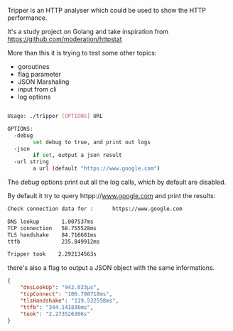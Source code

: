 Tripper is an HTTP analyser which could be used 
to show the HTTP performance.

It's a study project on Golang and take inspiration from 
https://github.com/moderation/httpstat

More than this it is trying to test some other topics:

- goroutines
- flag parameter
- JSON Marshaling
- input from cli
- log options

```bash

Usage: ./tripper [OPTIONS] URL

OPTIONS:
  -debug
        set debug to true, and print out logs
  -json
        if set, output a json result
  -url string
        a url (default "https://www.google.com")
```

The *debug* options print out all the log calls,
which by default are disabled.

By default it try to query httpp://www.google.com
and print the results:

```bash
Check connection data for :      https://www.google.com

DNS lookup       1.007537ms
TCP connection   58.755528ms
TLS handshake    84.716681ms
ttfb             235.849912ms

Tripper took    2.292134563s
```

there's also a flag to output a JSON object with the same informations.

```JSON
{
    "dnsLookUp": "942.023µs",
    "tcpConnect": "100.798718ms",
    "tlsHandshake": "119.532558ms",
    "ttfb": "344.141836ms",
    "took": "2.273526306s"
}
```